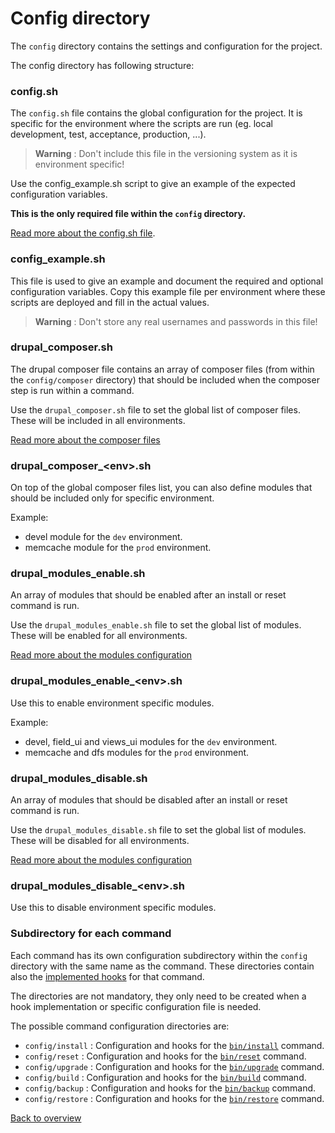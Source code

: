 # Config directory
The `config` directory contains the settings and configuration for the project.

The config directory has following structure:


### config.sh
The `config.sh` file contains the global configuration for the project. It is
specific for the environment where the scripts are run (eg. local development,
test, acceptance, production, ...).

> **Warning** : Don't include this file in the versioning system as it is
> environment specific!

Use the config_example.sh script to give an example of the expected
configuration variables.

**This is the only required file within the `config` directory.**

[Read more about the config.sh file][link-config-config].


### config_example.sh
This file is used to give an example and document the required and optional
configuration variables. Copy this example file per environment where these
scripts are deployed and fill in the actual values.

> **Warning** : Don't store any real usernames and passwords in this file!


### drupal_composer.sh
The drupal composer file contains an array of composer files (from within the
`config/composer` directory) that should be included when the composer step is run
within a command.

Use the `drupal_composer.sh` file to set the global list of composer files. These will
be included in all environments.

[Read more about the composer files][link-config-composer]


### drupal_composer_\<env\>.sh
On top of the global composer files list, you can also define modules that should be
included only for specific environment.

Example:

- devel module for the `dev` environment.
- memcache module for the `prod` environment.


### drupal_modules_enable.sh
An array of modules that should be enabled after an install or reset command is
run.

Use the `drupal_modules_enable.sh` file to set the global list of modules. These
will be enabled for all environments.

[Read more about the modules configuration][link-config-modules]


### drupal_modules_enable_\<env\>.sh
Use this to enable environment specific modules.

Example:

- devel, field_ui and views_ui modules for the `dev` environment.
- memcache and dfs modules for the `prod` environment.


### drupal_modules_disable.sh
An array of modules that should be disabled after an install or reset command is
run.

Use the `drupal_modules_disable.sh` file to set the global list of modules.
These will be disabled for all environments.

[Read more about the modules configuration][link-config-modules]


### drupal_modules_disable_\<env\>.sh
Use this to disable environment specific modules.


### Subdirectory for each command
Each command has its own configuration subdirectory within the `config`
directory with the same name as the command. These directories contain also
the [implemented hooks][link-hooks] for that command.

The directories are not mandatory, they only need to be created when a hook
implementation or specific configuration file is needed.

The possible command configuration directories are:

- `config/install` : Configuration and hooks for the
  [`bin/install`][link-command-install] command.
- `config/reset` : Configuration and hooks for the
  [`bin/reset`][link-command-reset] command.
- `config/upgrade` : Configuration and hooks for the
  [`bin/upgrade`][link-command-upgrade] command.
- `config/build` : Configuration and hooks for the
  [`bin/build`][link-command-build] command.
- `config/backup` : Configuration and hooks for the
  [`bin/backup`][link-command-backup] command.
- `config/restore` : Configuration and hooks for the
  [`bin/restore`][link-command-restore] command.



[Back to overview][link-overview]



[link-config-config]: config-config.md
[link-config-composer]: config-composer.md
[link-config-modules]: config-modules.md

[link-command-install]: command-install.md
[link-command-reset]: command-reset.md
[link-command-upgrade]: command-upgrade.md
[link-command-build]: command-build.md
[link-command-backup]: command-backup.md
[link-command-restore]: command-restore.md
[link-hooks]: hooks.md

[link-overview]: README.md

